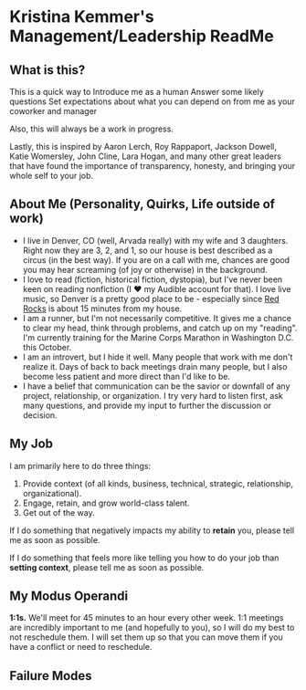 # Kristina Kemmer's Management/Leadership ReadMe

## What is this?
This is a quick way to
     Introduce me as a human
     Answer some likely questions
     Set expectations about what you can depend on from me as your coworker and manager

Also, this will always be a work in progress.

Lastly, this is inspired by Aaron Lerch, Roy Rappaport, Jackson Dowell, Katie Womersley, John Cline, Lara Hogan, and many other great leaders that have found the importance of transparency, honesty, and bringing your whole self to your job.

## About Me (Personality, Quirks, Life outside of work)
* I live in Denver, CO (well, Arvada really) with my wife and 3 daughters. Right now they are 3, 2, and 1, so our house is best described as a circus (in the best way). If you are on a call with me, chances are good you may hear screaming (of joy or otherwise) in the background.
* I love to read (fiction, historical fiction, dystopia), but I've never been keen on reading nonfiction (I :heart: my Audible account for that). I love live music, so Denver is a pretty good place to be - especially since [Red Rocks](https://www.redrocksonline.com/concerts-events) is about 15 minutes from my house.
* I am a runner, but I'm not necessarily competitive. It gives me a chance to clear my head, think through problems, and catch up on my "reading". I'm currently training for the Marine Corps Marathon in Washington D.C. this October.
* I am an introvert, but I hide it well. Many people that work with me don't realize it. Days of back to back meetings drain many people, but I also become less patient and more direct than I'd like to be.
* I have a belief that communication can be the savior or downfall of any project, relationship, or organization. I try very hard to listen first, ask many questions, and provide my input to further the discussion or decision.

## My Job
I am primarily here to do three things:
1. Provide context (of all kinds, business, technical, strategic, relationship, organizational).
2. Engage, retain, and grow world-class talent.
3. Get out of the way.

If I do something that negatively impacts my ability to **retain** you, please tell me as soon as possible.

If I do something that feels more like telling you how to do your job than **setting context**, please tell me as soon as possible.


## My Modus Operandi

**1:1s.** We'll meet for 45 minutes to an hour every other week. 1:1 meetings are incredibly important to me (and hopefully to you), so I will do my best to not reschedule them. I will set them up so that you can move them if you have a conflict or need to reschedule.

## Failure Modes
